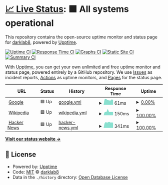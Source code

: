 # [📈 Live Status](https://darklab8.github.io/darklab_status): <!--live status--> **🟩 All systems operational**

This repository contains the open-source uptime monitor and status page for [darklab8](https://darklab8.github.io/darklab_status), powered by [Upptime](https://github.com/upptime/upptime).

[![Uptime CI](https://github.com/darklab8/darklab_status/workflows/Uptime%20CI/badge.svg)](https://github.com/darklab8/darklab_status/actions?query=workflow%3A%22Uptime+CI%22)
[![Response Time CI](https://github.com/darklab8/darklab_status/workflows/Response%20Time%20CI/badge.svg)](https://github.com/darklab8/darklab_status/actions?query=workflow%3A%22Response+Time+CI%22)
[![Graphs CI](https://github.com/darklab8/darklab_status/workflows/Graphs%20CI/badge.svg)](https://github.com/darklab8/darklab_status/actions?query=workflow%3A%22Graphs+CI%22)
[![Static Site CI](https://github.com/darklab8/darklab_status/workflows/Static%20Site%20CI/badge.svg)](https://github.com/darklab8/darklab_status/actions?query=workflow%3A%22Static+Site+CI%22)
[![Summary CI](https://github.com/darklab8/darklab_status/workflows/Summary%20CI/badge.svg)](https://github.com/darklab8/darklab_status/actions?query=workflow%3A%22Summary+CI%22)

With [Upptime](https://upptime.js.org), you can get your own unlimited and free uptime monitor and status page, powered entirely by a GitHub repository. We use [Issues](https://github.com/darklab8/darklab_status/issues) as incident reports, [Actions](https://github.com/darklab8/darklab_status/actions) as uptime monitors, and [Pages](https://darklab8.github.io/darklab_status) for the status page.

<!--start: status pages-->
<!-- This summary is generated by Upptime (https://github.com/upptime/upptime) -->
<!-- Do not edit this manually, your changes will be overwritten -->
<!-- prettier-ignore -->
| URL | Status | History | Response Time | Uptime |
| --- | ------ | ------- | ------------- | ------ |
| <img alt="" src="https://icons.duckduckgo.com/ip3/www.google.com.ico" height="13"> [Google](https://www.google.com) | 🟩 Up | [google.yml](https://github.com/darklab8/darklab_status/commits/HEAD/history/google.yml) | <details><summary><img alt="Response time graph" src="./graphs/google/response-time-week.png" height="20"> 61ms</summary><br><a href="https://status2.dd84ai.com/history/google"><img alt="Response time 99" src="https://img.shields.io/endpoint?url=https%3A%2F%2Fraw.githubusercontent.com%2Fdarklab8%2Fdarklab_status%2FHEAD%2Fapi%2Fgoogle%2Fresponse-time.json"></a><br><a href="https://status2.dd84ai.com/history/google"><img alt="24-hour response time 62" src="https://img.shields.io/endpoint?url=https%3A%2F%2Fraw.githubusercontent.com%2Fdarklab8%2Fdarklab_status%2FHEAD%2Fapi%2Fgoogle%2Fresponse-time-day.json"></a><br><a href="https://status2.dd84ai.com/history/google"><img alt="7-day response time 61" src="https://img.shields.io/endpoint?url=https%3A%2F%2Fraw.githubusercontent.com%2Fdarklab8%2Fdarklab_status%2FHEAD%2Fapi%2Fgoogle%2Fresponse-time-week.json"></a><br><a href="https://status2.dd84ai.com/history/google"><img alt="30-day response time 99" src="https://img.shields.io/endpoint?url=https%3A%2F%2Fraw.githubusercontent.com%2Fdarklab8%2Fdarklab_status%2FHEAD%2Fapi%2Fgoogle%2Fresponse-time-month.json"></a><br><a href="https://status2.dd84ai.com/history/google"><img alt="1-year response time 99" src="https://img.shields.io/endpoint?url=https%3A%2F%2Fraw.githubusercontent.com%2Fdarklab8%2Fdarklab_status%2FHEAD%2Fapi%2Fgoogle%2Fresponse-time-year.json"></a></details> | <details><summary><a href="https://status2.dd84ai.com/history/google">0.00%</a></summary><a href="https://status2.dd84ai.com/history/google"><img alt="All-time uptime 97.85%" src="https://img.shields.io/endpoint?url=https%3A%2F%2Fraw.githubusercontent.com%2Fdarklab8%2Fdarklab_status%2FHEAD%2Fapi%2Fgoogle%2Fuptime.json"></a><br><a href="https://status2.dd84ai.com/history/google"><img alt="24-hour uptime 0.00%" src="https://img.shields.io/endpoint?url=https%3A%2F%2Fraw.githubusercontent.com%2Fdarklab8%2Fdarklab_status%2FHEAD%2Fapi%2Fgoogle%2Fuptime-day.json"></a><br><a href="https://status2.dd84ai.com/history/google"><img alt="7-day uptime 0.00%" src="https://img.shields.io/endpoint?url=https%3A%2F%2Fraw.githubusercontent.com%2Fdarklab8%2Fdarklab_status%2FHEAD%2Fapi%2Fgoogle%2Fuptime-week.json"></a><br><a href="https://status2.dd84ai.com/history/google"><img alt="30-day uptime 39.30%" src="https://img.shields.io/endpoint?url=https%3A%2F%2Fraw.githubusercontent.com%2Fdarklab8%2Fdarklab_status%2FHEAD%2Fapi%2Fgoogle%2Fuptime-month.json"></a><br><a href="https://status2.dd84ai.com/history/google"><img alt="1-year uptime 94.94%" src="https://img.shields.io/endpoint?url=https%3A%2F%2Fraw.githubusercontent.com%2Fdarklab8%2Fdarklab_status%2FHEAD%2Fapi%2Fgoogle%2Fuptime-year.json"></a></details>
| <img alt="" src="https://icons.duckduckgo.com/ip3/en.wikipedia.org.ico" height="13"> [Wikipedia](https://en.wikipedia.org) | 🟩 Up | [wikipedia.yml](https://github.com/darklab8/darklab_status/commits/HEAD/history/wikipedia.yml) | <details><summary><img alt="Response time graph" src="./graphs/wikipedia/response-time-week.png" height="20"> 150ms</summary><br><a href="https://status2.dd84ai.com/history/wikipedia"><img alt="Response time 194" src="https://img.shields.io/endpoint?url=https%3A%2F%2Fraw.githubusercontent.com%2Fdarklab8%2Fdarklab_status%2FHEAD%2Fapi%2Fwikipedia%2Fresponse-time.json"></a><br><a href="https://status2.dd84ai.com/history/wikipedia"><img alt="24-hour response time 137" src="https://img.shields.io/endpoint?url=https%3A%2F%2Fraw.githubusercontent.com%2Fdarklab8%2Fdarklab_status%2FHEAD%2Fapi%2Fwikipedia%2Fresponse-time-day.json"></a><br><a href="https://status2.dd84ai.com/history/wikipedia"><img alt="7-day response time 150" src="https://img.shields.io/endpoint?url=https%3A%2F%2Fraw.githubusercontent.com%2Fdarklab8%2Fdarklab_status%2FHEAD%2Fapi%2Fwikipedia%2Fresponse-time-week.json"></a><br><a href="https://status2.dd84ai.com/history/wikipedia"><img alt="30-day response time 194" src="https://img.shields.io/endpoint?url=https%3A%2F%2Fraw.githubusercontent.com%2Fdarklab8%2Fdarklab_status%2FHEAD%2Fapi%2Fwikipedia%2Fresponse-time-month.json"></a><br><a href="https://status2.dd84ai.com/history/wikipedia"><img alt="1-year response time 194" src="https://img.shields.io/endpoint?url=https%3A%2F%2Fraw.githubusercontent.com%2Fdarklab8%2Fdarklab_status%2FHEAD%2Fapi%2Fwikipedia%2Fresponse-time-year.json"></a></details> | <details><summary><a href="https://status2.dd84ai.com/history/wikipedia">100.00%</a></summary><a href="https://status2.dd84ai.com/history/wikipedia"><img alt="All-time uptime 100.00%" src="https://img.shields.io/endpoint?url=https%3A%2F%2Fraw.githubusercontent.com%2Fdarklab8%2Fdarklab_status%2FHEAD%2Fapi%2Fwikipedia%2Fuptime.json"></a><br><a href="https://status2.dd84ai.com/history/wikipedia"><img alt="24-hour uptime 100.00%" src="https://img.shields.io/endpoint?url=https%3A%2F%2Fraw.githubusercontent.com%2Fdarklab8%2Fdarklab_status%2FHEAD%2Fapi%2Fwikipedia%2Fuptime-day.json"></a><br><a href="https://status2.dd84ai.com/history/wikipedia"><img alt="7-day uptime 100.00%" src="https://img.shields.io/endpoint?url=https%3A%2F%2Fraw.githubusercontent.com%2Fdarklab8%2Fdarklab_status%2FHEAD%2Fapi%2Fwikipedia%2Fuptime-week.json"></a><br><a href="https://status2.dd84ai.com/history/wikipedia"><img alt="30-day uptime 99.96%" src="https://img.shields.io/endpoint?url=https%3A%2F%2Fraw.githubusercontent.com%2Fdarklab8%2Fdarklab_status%2FHEAD%2Fapi%2Fwikipedia%2Fuptime-month.json"></a><br><a href="https://status2.dd84ai.com/history/wikipedia"><img alt="1-year uptime 100.00%" src="https://img.shields.io/endpoint?url=https%3A%2F%2Fraw.githubusercontent.com%2Fdarklab8%2Fdarklab_status%2FHEAD%2Fapi%2Fwikipedia%2Fuptime-year.json"></a></details>
| <img alt="" src="https://icons.duckduckgo.com/ip3/news.ycombinator.com.ico" height="13"> [Hacker News](https://news.ycombinator.com) | 🟩 Up | [hacker-news.yml](https://github.com/darklab8/darklab_status/commits/HEAD/history/hacker-news.yml) | <details><summary><img alt="Response time graph" src="./graphs/hacker-news/response-time-week.png" height="20"> 341ms</summary><br><a href="https://status2.dd84ai.com/history/hacker-news"><img alt="Response time 402" src="https://img.shields.io/endpoint?url=https%3A%2F%2Fraw.githubusercontent.com%2Fdarklab8%2Fdarklab_status%2FHEAD%2Fapi%2Fhacker-news%2Fresponse-time.json"></a><br><a href="https://status2.dd84ai.com/history/hacker-news"><img alt="24-hour response time 334" src="https://img.shields.io/endpoint?url=https%3A%2F%2Fraw.githubusercontent.com%2Fdarklab8%2Fdarklab_status%2FHEAD%2Fapi%2Fhacker-news%2Fresponse-time-day.json"></a><br><a href="https://status2.dd84ai.com/history/hacker-news"><img alt="7-day response time 341" src="https://img.shields.io/endpoint?url=https%3A%2F%2Fraw.githubusercontent.com%2Fdarklab8%2Fdarklab_status%2FHEAD%2Fapi%2Fhacker-news%2Fresponse-time-week.json"></a><br><a href="https://status2.dd84ai.com/history/hacker-news"><img alt="30-day response time 402" src="https://img.shields.io/endpoint?url=https%3A%2F%2Fraw.githubusercontent.com%2Fdarklab8%2Fdarklab_status%2FHEAD%2Fapi%2Fhacker-news%2Fresponse-time-month.json"></a><br><a href="https://status2.dd84ai.com/history/hacker-news"><img alt="1-year response time 402" src="https://img.shields.io/endpoint?url=https%3A%2F%2Fraw.githubusercontent.com%2Fdarklab8%2Fdarklab_status%2FHEAD%2Fapi%2Fhacker-news%2Fresponse-time-year.json"></a></details> | <details><summary><a href="https://status2.dd84ai.com/history/hacker-news">100.00%</a></summary><a href="https://status2.dd84ai.com/history/hacker-news"><img alt="All-time uptime 100.00%" src="https://img.shields.io/endpoint?url=https%3A%2F%2Fraw.githubusercontent.com%2Fdarklab8%2Fdarklab_status%2FHEAD%2Fapi%2Fhacker-news%2Fuptime.json"></a><br><a href="https://status2.dd84ai.com/history/hacker-news"><img alt="24-hour uptime 100.00%" src="https://img.shields.io/endpoint?url=https%3A%2F%2Fraw.githubusercontent.com%2Fdarklab8%2Fdarklab_status%2FHEAD%2Fapi%2Fhacker-news%2Fuptime-day.json"></a><br><a href="https://status2.dd84ai.com/history/hacker-news"><img alt="7-day uptime 100.00%" src="https://img.shields.io/endpoint?url=https%3A%2F%2Fraw.githubusercontent.com%2Fdarklab8%2Fdarklab_status%2FHEAD%2Fapi%2Fhacker-news%2Fuptime-week.json"></a><br><a href="https://status2.dd84ai.com/history/hacker-news"><img alt="30-day uptime 99.99%" src="https://img.shields.io/endpoint?url=https%3A%2F%2Fraw.githubusercontent.com%2Fdarklab8%2Fdarklab_status%2FHEAD%2Fapi%2Fhacker-news%2Fuptime-month.json"></a><br><a href="https://status2.dd84ai.com/history/hacker-news"><img alt="1-year uptime 100.00%" src="https://img.shields.io/endpoint?url=https%3A%2F%2Fraw.githubusercontent.com%2Fdarklab8%2Fdarklab_status%2FHEAD%2Fapi%2Fhacker-news%2Fuptime-year.json"></a></details>

<!--end: status pages-->

[**Visit our status website →**](https://darklab8.github.io/darklab_status)

## 📄 License

- Powered by: [Upptime](https://github.com/upptime/upptime)
- Code: [MIT](./LICENSE) © [darklab8](https://darklab8.github.io/darklab_status)
- Data in the `./history` directory: [Open Database License](https://opendatacommons.org/licenses/odbl/1-0/)
